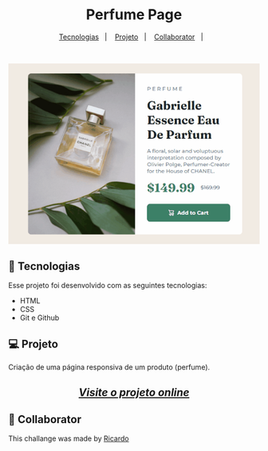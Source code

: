<h1 align="center"> Perfume Page </h1>

<p align="center">
  <a href="#-tecnologias">Tecnologias</a>&nbsp;&nbsp;&nbsp;|&nbsp;&nbsp;&nbsp;
  <a href="#-projeto">Projeto</a>&nbsp;&nbsp;&nbsp;|&nbsp;&nbsp;&nbsp;
  <a href="#-collaborators">Collaborator</a>&nbsp;&nbsp;&nbsp;|&nbsp;&nbsp;&nbsp;
</p>

<br>

<p align="center" id="-layout">
  <img alt="profile settings gif" src="./imagens/perfumeGif.gif">
</p>

## 🚀 Tecnologias

Esse projeto foi desenvolvido com as seguintes tecnologias:

- HTML
- CSS
- Git e Github

## 💻 Projeto

Criação de uma página responsiva de um produto (perfume).

_<h2 align="center" ><a href="https://rickazuo.github.io/challenge-perfume/" target="_blank">Visite o projeto online</a></h2>_

## 📃 Collaborator

This challange was made by [Ricardo](https://rickazuo.github.io/portfolio/)
